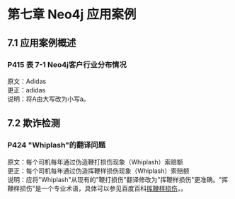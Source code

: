 # 第七章 Neo4j 应用案例
## 7.1 应用案例概述
### P415 表 7-1 Neo4j客户行业分布情况<br>
原文：Adidas<br>
更正：adidas<br>
说明：将A由大写改为小写a。<br>

## 7.2 欺诈检测
### P424 "Whiplash"的翻译问题
原文：每个司机每年通过伪造鞭打损伤现象（Whiplash）索赔额<br>
更正：每个司机每年通过伪造挥鞭样损伤现象（Whiplash）索赔额<br>
说明：应将"Whiplash"从现有的"鞭打损伤"翻译修改为"挥鞭样损伤"更准确。"挥鞭样损伤"是一个专业术语，具体可以参见百度百科[挥鞭样损伤](https://baike.baidu.com/item/%E6%8C%A5%E9%9E%AD%E6%A0%B7%E6%8D%9F%E4%BC%A4/543763)，。


